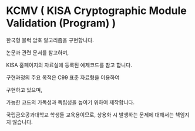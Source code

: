 # KCMV  ( KISA Cryptographic Module Validation (Program) )

한국형 블럭 암호 알고리즘을 구현합니다.


논문과 관련 문서를 참고하며,

KISA 홈페이지의 자료실에 등록된 예제코드를 참고 합니다.


구현과정의 주요 목적은 C99 표준 자료형을 이용하여

구현하고 있으며,

가능한 코드의 가독성과 독립성을 높이기 위하여 제작합니다.




국립금오공과대학교 학생들 교육용이므로, 상용화 시 발생하는 문제에 대해서는 책임지지 않습니다.

